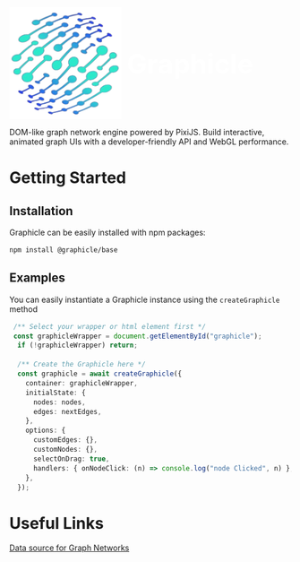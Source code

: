 

<div style="display: flex; align-items: center;">
  <img src="logo.png" alt="Image" width="200" height="200" style="margin-right: 10px;">
  <strong style="font-size: 48px; color: #fff; font-weight: 700;">Graphicle</strong>
</div>


DOM-like graph network engine powered by PixiJS.
Build interactive, animated graph UIs with a developer-friendly API and WebGL performance.


# Getting Started

## Installation

Graphicle can be easily installed with npm packages:

```bash
npm install @graphicle/base
```


## Examples
You can easily instantiate a Graphicle instance using the `createGraphicle` method

```ts
 /** Select your wrapper or html element first */
 const graphicleWrapper = document.getElementById("graphicle");
  if (!graphicleWrapper) return;

  /** Create the Graphicle here */
  const graphicle = await createGraphicle({
    container: graphicleWrapper,
    initialState: {
      nodes: nodes,
      edges: nextEdges,
    },
    options: {
      customEdges: {},
      customNodes: {},
      selectOnDrag: true,
      handlers: { onNodeClick: (n) => console.log("node Clicked", n) },
    },
  });

```


# Useful Links

[Data source for Graph Networks](https://snap.stanford.edu/data/)